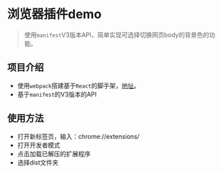 # 浏览器插件demo

> 使用`manifest`V3版本API，简单实现可选择切换网页body的背景色的功能。

## 项目介绍

- 使用`webpack`搭建基于`React`的脚手架，[地址](https://github.com/jiaicon/empty-scaffold)。
- 基于`manifest`的V3版本的API

## 使用方法

- 打开新标签页，输入：chrome://extensions/
- 打开开发者模式
- 点击加载已解压的扩展程序
- 选择dist文件夹
